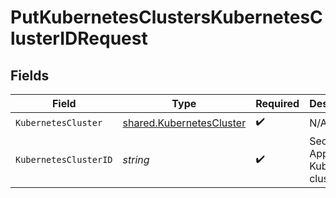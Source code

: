 # PutKubernetesClustersKubernetesClusterIDRequest


## Fields

| Field                                                                       | Type                                                                        | Required                                                                    | Description                                                                 |
| --------------------------------------------------------------------------- | --------------------------------------------------------------------------- | --------------------------------------------------------------------------- | --------------------------------------------------------------------------- |
| `KubernetesCluster`                                                         | [shared.KubernetesCluster](../../../pkg/models/shared/kubernetescluster.md) | :heavy_check_mark:                                                          | N/A                                                                         |
| `KubernetesClusterID`                                                       | *string*                                                                    | :heavy_check_mark:                                                          | Secure Application Kubernetes cluster ID                                    |